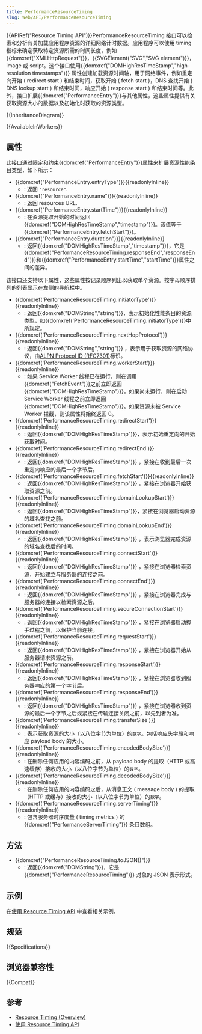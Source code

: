 ```yaml
---
title: PerformanceResourceTiming
slug: Web/API/PerformanceResourceTiming
---
```


{{APIRef("Resource Timing API")}}PerformanceResourceTiming 接口可以检索和分析有关加载应用程序资源的详细网络计时数据。应用程序可以使用 timing 指标来确定获取特定资源所需的时间长度，例如{{domxref("XMLHttpRequest")}}，{{SVGElement("SVG","SVG element")}}，image 或 script。这个接口使用{{domxref("DOMHighResTimeStamp","high-resolution timestamps")}} 属性创建加载资源时间轴，用于网络事件，例如重定向开始 ( redirect start ) 和结束时间，获取开始 ( fetch start )，DNS 查找开始 ( DNS lookup start ) 和结束时间，响应开始 ( response start ) 和结束时间等。此外，接口扩展{{domxref("PerformanceEntry")}}与其他属性，这些属性提供有关获取资源大小的数据以及初始化时获取的资源类型。

{{InheritanceDiagram}}

{{AvailableInWorkers}}

## 属性

此接口通过限定和约束{{domxref("PerformanceEntry")}}属性来扩展资源性能条目类型，如下所示：

- {{domxref("PerformanceEntry.entryType")}}{{readonlyInline}}
  - : 返回 `"resource"`.
- {{domxref("PerformanceEntry.name")}}{{readonlyInline}}
  - : 返回 resources URL.
- {{domxref("PerformanceEntry.startTime")}}{{readonlyInline}}
  - : 在资源提取开始的时间返回{{domxref("DOMHighResTimeStamp","timestamp")}}。该值等于{{domxref("PerformanceEntry.fetchStart")}}。
- {{domxref("PerformanceEntry.duration")}}{{readonlyInline}}
  - : 返回{{domxref("DOMHighResTimeStamp","timestamp")}}，它是{{domxref("PerformanceResourceTiming.responseEnd","responseEnd")}}和{{domxref("PerformanceEntry.startTime","startTime")}}属性之间的差异。

该接口还支持以下属性，这些属性按记录顺序列出以获取单个资源。按字母顺序排列的列表显示在左侧的导航栏中。

- {{domxref('PerformanceResourceTiming.initiatorType')}}{{readonlyInline}}
  - : 返回{{domxref("DOMString","string")}}，表示初始化性能条目的资源类型，如{{domxref('PerformanceResourceTiming.initiatorType')}}中所规定。
- {{domxref('PerformanceResourceTiming.nextHopProtocol')}}{{readonlyInline}}
  - : 返回{{domxref("DOMString","string")}} ，表示用于获取资源的网络协议，由[ALPN Protocol ID (RFC7301)](https://tools.ietf.org/html/rfc7301)标识。
- {{domxref('PerformanceResourceTiming.workerStart')}}{{readonlyInline}}
  - : 如果 Service Worker 线程已在运行，则在调用{{domxref("FetchEvent")}}之前立即返回{{domxref("DOMHighResTimeStamp")}}，如果尚未运行，则在启动 Service Worker 线程之前立即返回{{domxref("DOMHighResTimeStamp")}}。如果资源未被 Service Worker 拦截，则该属性将始终返回 0。
- {{domxref('PerformanceResourceTiming.redirectStart')}}{{readonlyInline}}
  - : 返回{{domxref("DOMHighResTimeStamp")}}，表示初始重定向的开始获取时间。
- {{domxref('PerformanceResourceTiming.redirectEnd')}}{{readonlyInline}}
  - : 返回{{domxref("DOMHighResTimeStamp")}} ，紧接在收到最后一次重定向响应的最后一个字节后。
- {{domxref('PerformanceResourceTiming.fetchStart')}}{{readonlyInline}}
  - : 返回{{domxref("DOMHighResTimeStamp")}} ，紧接在浏览器开始获取资源之前。
- {{domxref('PerformanceResourceTiming.domainLookupStart')}}{{readonlyInline}}
  - : 返回{{domxref("DOMHighResTimeStamp")}}，紧接在浏览器启动资源的域名查找之前。
- {{domxref('PerformanceResourceTiming.domainLookupEnd')}}{{readonlyInline}}
  - : 返回{{domxref("DOMHighResTimeStamp")}} ，表示浏览器完成资源的域名查找后的时间。
- {{domxref('PerformanceResourceTiming.connectStart')}}{{readonlyInline}}
  - : 返回{{domxref("DOMHighResTimeStamp")}} ，紧接在浏览器检索资源，开始建立与服务器的连接之前。
- {{domxref('PerformanceResourceTiming.connectEnd')}}{{readonlyInline}}
  - : 返回{{domxref("DOMHighResTimeStamp")}} ，紧接在浏览器完成与服务器的连接以检索资源之后。
- {{domxref('PerformanceResourceTiming.secureConnectionStart')}}{{readonlyInline}}
  - : 返回{{domxref("DOMHighResTimeStamp")}} ，紧接在浏览器启动握手过程之前，以保护当前连接。
- {{domxref('PerformanceResourceTiming.requestStart')}}{{readonlyInline}}
  - : 返回{{domxref("DOMHighResTimeStamp")}} ，紧接在浏览器开始从服务器请求资源之前。
- {{domxref('PerformanceResourceTiming.responseStart')}}{{readonlyInline}}
  - : 返回{{domxref("DOMHighResTimeStamp")}} ，紧接在浏览器收到服务器响应的第一个字节后。
- {{domxref('PerformanceResourceTiming.responseEnd')}}{{readonlyInline}}
  - : 返回{{domxref("DOMHighResTimeStamp")}} ，紧接在浏览器收到资源的最后一个字节之后或紧接在传输连接关闭之前，以先到者为准。
- {{domxref('PerformanceResourceTiming.transferSize')}}{{readonlyInline}}
  - : 表示获取资源的大小（以八位字节为单位）的`数字`。包括响应头字段和响应 payload body 的大小。
- {{domxref('PerformanceResourceTiming.encodedBodySize')}}{{readonlyInline}}
  - : 在删除任何应用的内容编码之前，从 payload body 的提取（HTTP 或高速缓存）接收的大小（以八位字节为单位）的`数字`。
- {{domxref('PerformanceResourceTiming.decodedBodySize')}}{{readonlyInline}}
  - : 在删除任何应用的内容编码之后，从消息正文 ( message body ) 的提取（HTTP 或缓存）接收的大小（以八位字节为单位）的`数字`。
- {{domxref('PerformanceResourceTiming.serverTiming')}}{{readonlyInline}}
  - : 包含服务器时序度量 ( timing metrics ) 的{{domxref("PerformanceServerTiming")}} 条目数组。

## 方法

- {{domxref("PerformanceResourceTiming.toJSON()")}}
  - : 返回{{domxref("DOMString")}}，它是 {{domxref("PerformanceResourceTiming")}} 对象的 JSON 表示形式。

## 示例

在[使用 Resource Timing API](/zh-CN/docs/Web/API/Resource_Timing_API/Using_the_Resource_Timing_API) 中查看相关示例。

## 规范

{{Specifications}}

## 浏览器兼容性

{{Compat}}

## 参考

- [Resource Timing (Overview)](/Web/API/Resource_Timing)
- [使用 Resource Timing API](/Web/API/Resource_Timing_API/Using_the_Resource_Timing_API)
